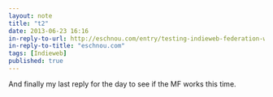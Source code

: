 ```yaml
---
layout: note
title: "t2"
date: 2013-06-23 16:16
in-reply-to-url: http://eschnou.com/entry/testing-indieweb-federation-with-waterpigscouk-aaronpareckicom-and--62-24908.html
in-reply-to-title: "eschnou.com"
tags: [Indieweb]
published: true
---
```


And finally my last reply for the day to see if the MF works this time.
